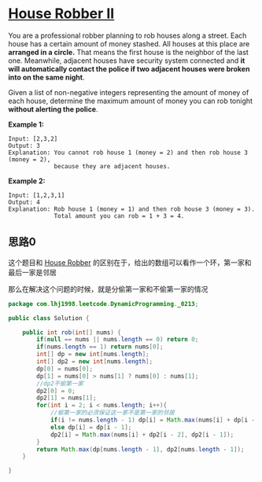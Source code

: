 # [House Robber II](https://leetcode.com/problems/house-robber-ii/)

You are a professional robber planning to rob houses along a street. Each house has a certain amount of money stashed. All houses at this place are **arranged in a circle.** That means the first house is the neighbor of the last one. Meanwhile, adjacent houses have security system connected and **it will automatically contact the police if two adjacent houses were broken into on the same night**.

Given a list of non-negative integers representing the amount of money of each house, determine the maximum amount of money you can rob tonight **without alerting the police**.

**Example 1:**

```
Input: [2,3,2]
Output: 3
Explanation: You cannot rob house 1 (money = 2) and then rob house 3 (money = 2),
             because they are adjacent houses.
```

**Example 2:**

```
Input: [1,2,3,1]
Output: 4
Explanation: Rob house 1 (money = 1) and then rob house 3 (money = 3).
             Total amount you can rob = 1 + 3 = 4.
```

## 思路0

这个题目和 [House Robber](0198/README.md) 的区别在于，给出的数组可以看作一个环，第一家和最后一家是邻居

那么在解决这个问题的时候，就是分偷第一家和不偷第一家的情况

```java
package com.lhj1998.leetcode.DynamicProgramming._0213;

public class Solution {

    public int rob(int[] nums) {
        if(null == nums || nums.length == 0) return 0;
        if(nums.length == 1) return nums[0];
        int[] dp = new int[nums.length];
        int[] dp2 = new int[nums.length];
        dp[0] = nums[0];
        dp[1] = nums[0] > nums[1] ? nums[0] : nums[1];
        //dp2不偷第一家
        dp2[0] = 0;
        dp2[1] = nums[1];
        for(int i = 2; i < nums.length; i++){
            //偷第一家的必须保证这一家不是第一家的邻居
            if(i != nums.length - 1) dp[i] = Math.max(nums[i] + dp[i - 2], dp[i - 1]);
            else dp[i] = dp[i - 1];
            dp2[i] = Math.max(nums[i] + dp2[i - 2], dp2[i - 1]);
        }
        return Math.max(dp[nums.length - 1], dp2[nums.length - 1]);
    }

}

```

